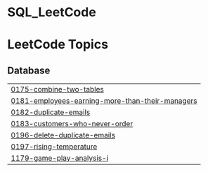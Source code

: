 # SQL_LeetCode
<!---LeetCode Topics Start-->
# LeetCode Topics
## Database
|  |
| ------- |
| [0175-combine-two-tables](https://github.com/AdityaYawalkar/SQL_LeetCode/tree/master/0175-combine-two-tables) |
| [0181-employees-earning-more-than-their-managers](https://github.com/AdityaYawalkar/SQL_LeetCode/tree/master/0181-employees-earning-more-than-their-managers) |
| [0182-duplicate-emails](https://github.com/AdityaYawalkar/SQL_LeetCode/tree/master/0182-duplicate-emails) |
| [0183-customers-who-never-order](https://github.com/AdityaYawalkar/SQL_LeetCode/tree/master/0183-customers-who-never-order) |
| [0196-delete-duplicate-emails](https://github.com/AdityaYawalkar/SQL_LeetCode/tree/master/0196-delete-duplicate-emails) |
| [0197-rising-temperature](https://github.com/AdityaYawalkar/SQL_LeetCode/tree/master/0197-rising-temperature) |
| [1179-game-play-analysis-i](https://github.com/AdityaYawalkar/SQL_LeetCode/tree/master/1179-game-play-analysis-i) |
<!---LeetCode Topics End-->